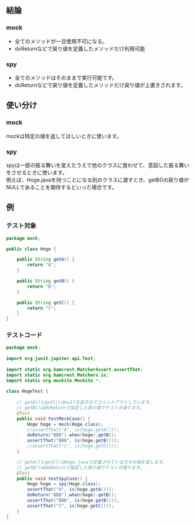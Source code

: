 ## 結論
### mock
 - 全てのメソッドが一旦使用不可になる。
 - doReturnなどで戻り値を定義したメソッドだけ利用可能

### spy
 - 全てのメソッドはそのままで実行可能です。
 - doReturnなどで戻り値を定義したメソッドだけ戻り値が上書きされます。

## 使い分け
### mock
mockは特定の値を返してほしいときに使います。

### spy
spyは一部の振る舞いを変えたうえで他のクラスに食わせて、意図した振る舞いをさせるときに使います。  
例えば、Hoge.javaを持つことになる別のクラスに渡すとき、getB()の戻り値がNULLであることを期待するといった場合です。

## 例
### テスト対象

```java
package mock;

public class Hoge {

    public String getA() {
        return "A";
    }

    public String getB() {
        return "B";
    }

    public String getC() {
        return "C";
    }
}
```
### テストコード

```java
package mock;
 
import org.junit.jupiter.api.Test;
 
import static org.hamcrest.MatcherAssert.assertThat;
import static org.hamcrest.Matchers.is;
import static org.mockito.Mockito.*;
 
class HogeTest {
 
    // getA()とgetC()はnullを返すのでコメントアウトしています。
    // getB()はdoReturnで指定した戻り値でテストが通ります。
    @Test
    public void testMockCase() {
        Hoge hoge = mock(Hoge.class);
        //assertThat("A", is(hoge.getA()));
        doReturn("BBB").when(hoge).getB();
        assertThat("BBB", is(hoge.getB()));
        //assertThat("C", is(hoge.getC()));
    }

    // getA()とgetC()はHoge.javaで定義されている元々の値を返します。
    // getB()はdoReturnで指定した戻り値でテストが通ります。
    @Test
    public void testSpyCase() {
        Hoge hoge = spy(Hoge.class);
        assertThat("A", is(hoge.getA()));
        doReturn("BBB").when(hoge).getB();
        assertThat("BBB", is(hoge.getB()));
        assertThat("C", is(hoge.getC()));
    }
}
```
